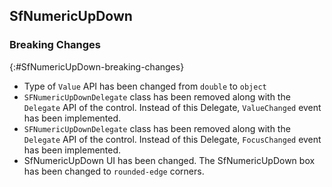 ## SfNumericUpDown 

### Breaking Changes
{:#SfNumericUpDown-breaking-changes}

* Type of `Value` API has been changed from `double` to `object`
* `SFNumericUpDownDelegate` class has been removed along with the `Delegate` API of the control. Instead of this Delegate,   `ValueChanged` event has been implemented.
* `SFNumericUpDownDelegate` class has been removed along with the `Delegate` API of the control. Instead of this Delegate,   `FocusChanged` event has been implemented.
* SfNumericUpDown UI has been changed. The SfNumericUpDown box has been changed to `rounded-edge` corners. 

